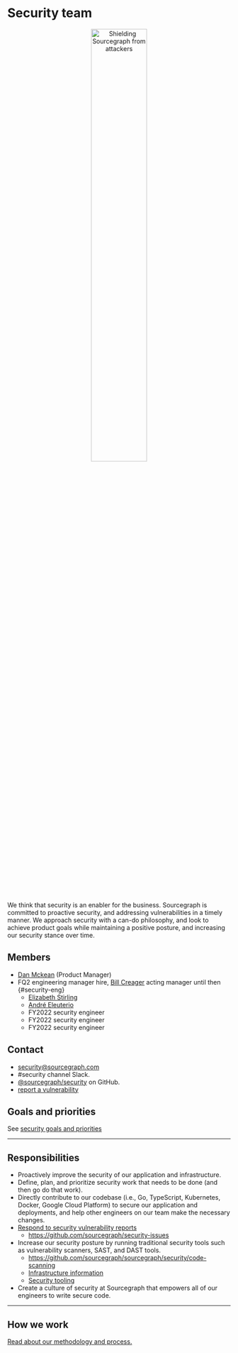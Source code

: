 # Security team

<div style="text-align: center; margin-bottom: 1rem">
  <img src="https://storage.googleapis.com/sourcegraph-assets/security-team-logo.jpg" width="50%" alt="Shielding Sourcegraph from attackers">
</div>

We think that security is an enabler for the business. Sourcegraph is committed to proactive security, and addressing vulnerabilities in a timely manner. We approach security with a can-do philosophy, and look to achieve product goals while maintaining a positive posture, and increasing our security stance over time.

## Members

- [Dan Mckean](../../../company/team/index.md#dan-mckean-he-him) (Product Manager)
- FQ2 engineering manager hire, [Bill Creager](../../company/team/index.md#bill-creager) acting manager until then {#security-eng}
  - [Elizabeth Stirling](../../company/team/index.md#elizabeth-stirling-she-her)
  - [André Eleuterio](../../company/team/index.md#andré-eleuterio-hehim)
  - FY2022 security engineer
  - FY2022 security engineer
  - FY2022 security engineer

## Contact

- [security@sourcegraph.com](mailto:security@sourcegraph.com)
- #security channel Slack.
- [@sourcegraph/security](https://github.com/orgs/sourcegraph/teams/security) on GitHub.
- [report a vulnerability](reporting-vulnerabilities.md)

## Goals and priorities

See [security goals and priorities](goals.md)

----

## Responsibilities

- Proactively improve the security of our application and infrastructure.
- Define, plan, and prioritize security work that needs to be done (and then go do that work).
- Directly contribute to our codebase (i.e., Go, TypeScript, Kubernetes, Docker, Google Cloud Platform) to secure our application and deployments, and help other engineers on our team make the necessary changes.
- [Respond to security vulnerability reports](#how-we-respond-to-security-vulnerability-reports)
  - https://github.com/sourcegraph/security-issues
- Increase our security posture by running traditional security tools such as vulnerability scanners, SAST, and DAST tools.
  - https://github.com/sourcegraph/sourcegraph/security/code-scanning
  - [Infrastructure information](./infrastructure/index.md)
  - [Security tooling](./tooling/index.md)
- Create a culture of security at Sourcegraph that empowers all of our engineers to write secure code.

----

## How we work

[Read about our methodology and process.](process.md)

